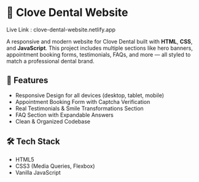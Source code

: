 # 🦷 Clove Dental Website
Live Link : clove-dental-website.netlify.app

A responsive and modern website for Clove Dental built with **HTML**, **CSS**, and **JavaScript**. This project includes multiple sections like hero banners, appointment booking forms, testimonials, FAQs, and more — all styled to match a professional dental brand.

## 🚀 Features
- Responsive Design for all devices (desktop, tablet, mobile)
- Appointment Booking Form with Captcha Verification
- Real Testimonials & Smile Transformations Section
- FAQ Section with Expandable Answers
- Clean & Organized Codebase

## 🛠 Tech Stack
- HTML5
- CSS3 (Media Queries, Flexbox)
- Vanilla JavaScript
